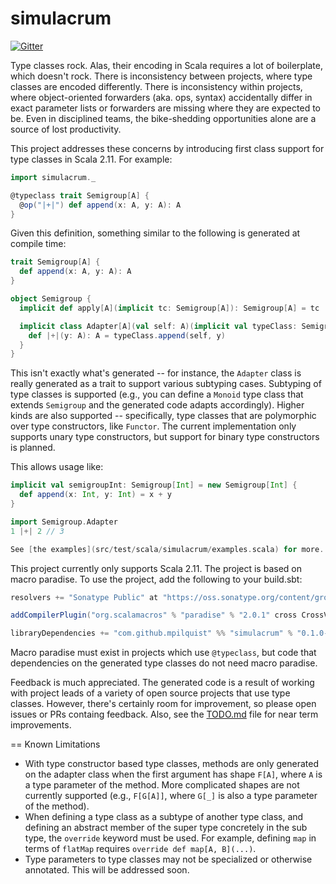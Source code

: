 simulacrum
==========

[![Gitter](https://badges.gitter.im/Join%20Chat.svg)](https://gitter.im/mpilquist/simulacrum?utm_source=badge&utm_medium=badge&utm_campaign=pr-badge&utm_content=badge)

Type classes rock. Alas, their encoding in Scala requires a lot of boilerplate, which doesn't rock. There is inconsistency between projects, where type classes are encoded differently. There is inconsistency within projects, where object-oriented forwarders (aka. ops, syntax) accidentally differ in exact parameter lists or forwarders are missing where they are expected to be. Even in disciplined teams, the bike-shedding opportunities alone are a source of lost productivity.

This project addresses these concerns by introducing first class support for type classes in Scala 2.11. For example:

```scala
import simulacrum._

@typeclass trait Semigroup[A] {
  @op("|+|") def append(x: A, y: A): A
}
```

Given this definition, something similar to the following is generated at compile time:

```scala
trait Semigroup[A] {
  def append(x: A, y: A): A
}

object Semigroup {
  implicit def apply[A](implicit tc: Semigroup[A]): Semigroup[A] = tc

  implicit class Adapter[A](val self: A)(implicit val typeClass: Semigroup[A]) {
    def |+|(y: A): A = typeClass.append(self, y)
  }
}
```

This isn't exactly what's generated -- for instance, the `Adapter` class is really generated as a trait to support various subtyping cases. Subtyping of type classes is supported (e.g., you can define a `Monoid` type class that extends `Semigroup` and the generated code adapts accordingly). Higher kinds are also supported -- specifically, type classes that are polymorphic over type constructors, like `Functor`. The current implementation only supports unary type constructors, but support for binary type constructors is planned.

This allows usage like:

```scala
implicit val semigroupInt: Semigroup[Int] = new Semigroup[Int] {
  def append(x: Int, y: Int) = x + y
}

import Semigroup.Adapter
1 |+| 2 // 3

See [the examples](src/test/scala/simulacrum/examples.scala) for more.

```

This project currently only supports Scala 2.11. The project is based on macro paradise. To use the project, add the following to your build.sbt:

```scala
resolvers += "Sonatype Public" at "https://oss.sonatype.org/content/groups/public/"

addCompilerPlugin("org.scalamacros" % "paradise" % "2.0.1" cross CrossVersion.full)

libraryDependencies += "com.github.mpilquist" %% "simulacrum" % "0.1.0-SNAPSHOT"
```

Macro paradise must exist in projects which use `@typeclass`, but code that dependencies on the generated type classes do not need macro paradise.

Feedback is much appreciated. The generated code is a result of working with project leads of a variety of open source projects that use type classes. However, there's certainly room for improvement, so please open issues or PRs containg feedback. Also, see the [TODO.md](TODO.md) file for near term improvements.

== Known Limitations

 - With type constructor based type classes, methods are only generated on the adapter class when the first argument has shape `F[A]`, where `A` is a type parameter of the method. More complicated shapes are not currently supported (e.g., `F[G[A]]`, where `G[_]` is also a type parameter of the method).
 - When defining a type class as a subtype of another type class, and defining an abstract member of the super type concretely in the sub type, the `override` keyword must be used. For example, defining `map` in terms of `flatMap` requires `override def map[A, B](...)`.
 - Type parameters to type classes may not be specialized or otherwise annotated. This will be addressed soon.
